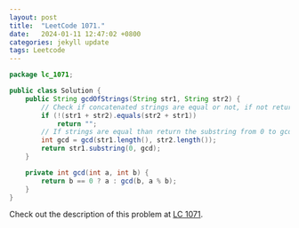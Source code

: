 ```yaml
---
layout: post
title:  "LeetCode 1071."
date:   2024-01-11 12:47:02 +0800
categories: jekyll update
tags: Leetcode
---
```


```java
package lc_1071;

public class Solution {
    public String gcdOfStrings(String str1, String str2) {
        // Check if concatenated strings are equal or not, if not return ""
        if (!(str1 + str2).equals(str2 + str1))
            return "";
        // If strings are equal than return the substring from 0 to gcd of size(str1), size(str2)
        int gcd = gcd(str1.length(), str2.length());
        return str1.substring(0, gcd);
    }

    private int gcd(int a, int b) {
        return b == 0 ? a : gcd(b, a % b);
    }
}
```

Check out the description of this problem at [LC 1071][LC-1071].

[LC-1071]: https://leetcode.com/problemset/?search=1071&page=1
